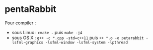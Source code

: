 # pentaRabbit

Pour compiler :

- sous Linux : ``cmake .`` puis ```make -j4```
- sous OS X : ``g++ -c *.cpp -std=c++11`` puis ``++ *.o -o petarabbit -lsfml-graphics -lsfml-window -lsfml-system -lpthread``
